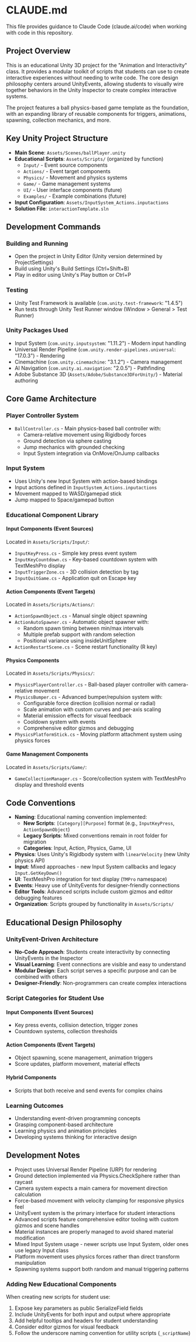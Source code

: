 # CLAUDE.md

This file provides guidance to Claude Code (claude.ai/code) when working with code in this repository.

## Project Overview

This is an educational Unity 3D project for the "Animation and Interactivity" class. It provides a modular toolkit of scripts that students can use to create interactive experiences without needing to write code. The core design philosophy centers around UnityEvents, allowing students to visually wire together behaviors in the Unity Inspector to create complex interactive systems.

The project features a ball physics-based game template as the foundation, with an expanding library of reusable components for triggers, animations, spawning, collection mechanics, and more.

## Key Unity Project Structure

- **Main Scene**: `Assets/Scenes/ballPlayer.unity`
- **Educational Scripts**: `Assets/Scripts/` (organized by function)
  - `Input/` - Event source components
  - `Actions/` - Event target components
  - `Physics/` - Movement and physics systems
  - `Game/` - Game management systems
  - `UI/` - User interface components (future)
  - `Examples/` - Example combinations (future)
- **Input Configuration**: `Assets/InputSystem_Actions.inputactions`
- **Solution File**: `interactionTemplate.sln`

## Development Commands

### Building and Running
- Open the project in Unity Editor (Unity version determined by ProjectSettings)
- Build using Unity's Build Settings (Ctrl+Shift+B)
- Play in editor using Unity's Play button or Ctrl+P

### Testing
- Unity Test Framework is available (`com.unity.test-framework`: "1.4.5")
- Run tests through Unity Test Runner window (Window > General > Test Runner)

### Unity Packages Used
- Input System (`com.unity.inputsystem`: "1.11.2") - Modern input handling
- Universal Render Pipeline (`com.unity.render-pipelines.universal`: "17.0.3") - Rendering
- Cinemachine (`com.unity.cinemachine`: "3.1.2") - Camera management
- AI Navigation (`com.unity.ai.navigation`: "2.0.5") - Pathfinding
- Adobe Substance 3D (`Assets/Adobe/Substance3DForUnity/`) - Material authoring

## Core Game Architecture

### Player Controller System
- `BallController.cs` - Main physics-based ball controller with:
  - Camera-relative movement using Rigidbody forces
  - Ground detection via sphere casting
  - Jump mechanics with grounded checking
  - Input System integration via OnMove/OnJump callbacks

### Input System
- Uses Unity's new Input System with action-based bindings
- Input actions defined in `InputSystem_Actions.inputactions`
- Movement mapped to WASD/gamepad stick
- Jump mapped to Space/gamepad button

### Educational Component Library

#### Input Components (Event Sources)
Located in `Assets/Scripts/Input/`:
- `InputKeyPress.cs` - Simple key press event system
- `InputKeyCountdown.cs` - Key-based countdown system with TextMeshPro display
- `InputTriggerZone.cs` - 3D collision detection by tag
- `InputQuitGame.cs` - Application quit on Escape key

#### Action Components (Event Targets)  
Located in `Assets/Scripts/Actions/`:
- `ActionSpawnObject.cs` - Manual single object spawning
- `ActionAutoSpawner.cs` - Automatic object spawner with:
  - Random spawn timing between min/max intervals
  - Multiple prefab support with random selection
  - Positional variance using insideUnitSphere
- `ActionRestartScene.cs` - Scene restart functionality (R key)

#### Physics Components
Located in `Assets/Scripts/Physics/`:
- `PhysicsPlayerController.cs` - Ball-based player controller with camera-relative movement
- `PhysicsBumper.cs` - Advanced bumper/repulsion system with:
  - Configurable force direction (collision normal or radial)
  - Scale animation with custom curves and per-axis scaling
  - Material emission effects for visual feedback
  - Cooldown system with events
  - Comprehensive editor gizmos and debugging
- `PhysicsPlatformStick.cs` - Moving platform attachment system using physics forces

#### Game Management Components
Located in `Assets/Scripts/Game/`:
- `GameCollectionManager.cs` - Score/collection system with TextMeshPro display and threshold events

## Code Conventions

- **Naming**: Educational naming convention implemented:
  - **New Scripts**: `[Category][Purpose]` format (e.g., `InputKeyPress`, `ActionSpawnObject`)
  - **Legacy Scripts**: Mixed conventions remain in root folder for migration
  - **Categories**: Input, Action, Physics, Game, UI
- **Physics**: Uses Unity's Rigidbody system with `linearVelocity` (new Unity physics API)
- **Input**: Mixed approaches - new Input System callbacks and legacy `Input.GetKeyDown()`
- **UI**: TextMeshPro integration for text display (`TMPro` namespace)
- **Events**: Heavy use of UnityEvents for designer-friendly connections
- **Editor Tools**: Advanced scripts include custom gizmos and editor debugging features
- **Organization**: Scripts grouped by functionality in `Assets/Scripts/`

## Educational Design Philosophy

### UnityEvent-Driven Architecture
- **No-Code Approach**: Students create interactivity by connecting UnityEvents in the Inspector
- **Visual Learning**: Event connections are visible and easy to understand
- **Modular Design**: Each script serves a specific purpose and can be combined with others
- **Designer-Friendly**: Non-programmers can create complex interactions

### Script Categories for Student Use

#### Input Components (Event Sources)
- Key press events, collision detection, trigger zones
- Countdown systems, collection thresholds

#### Action Components (Event Targets)  
- Object spawning, scene management, animation triggers
- Score updates, platform movement, material effects

#### Hybrid Components
- Scripts that both receive and send events for complex chains

### Learning Outcomes
- Understanding event-driven programming concepts
- Grasping component-based architecture
- Learning physics and animation principles
- Developing systems thinking for interactive design

## Development Notes

- Project uses Universal Render Pipeline (URP) for rendering
- Ground detection implemented via Physics.CheckSphere rather than raycast
- Camera system expects a main camera for movement direction calculation
- Force-based movement with velocity clamping for responsive physics feel
- UnityEvent system is the primary interface for student interactions
- Advanced scripts feature comprehensive editor tooling with custom gizmos and scene handles
- Material instances are properly managed to avoid shared material modification
- Mixed Input System usage - newer scripts use Input System, older ones use legacy Input class
- Platform movement uses physics forces rather than direct transform manipulation
- Spawning systems support both random and manual triggering patterns

### Adding New Educational Components
When creating new scripts for student use:
1. Expose key parameters as public SerializeField fields
2. Include UnityEvents for both input and output where appropriate
3. Add helpful tooltips and headers for student understanding
4. Consider editor gizmos for visual feedback
5. Follow the underscore naming convention for utility scripts (`_scriptName`)